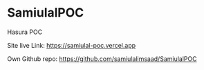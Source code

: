 # SamiulalPOC

Hasura POC

Site live Link: <https://samiulal-poc.vercel.app>

Own Github repo: <https://github.com/samiulalimsaad/SamiulalPOC>
